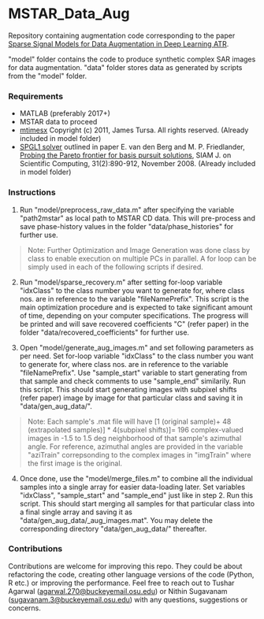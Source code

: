 # MSTAR_Data_Aug

Repository containing augmentation code corresponding to the paper [Sparse Signal Models for Data Augmentation in Deep Learning ATR](https://arxiv.org/pdf/2012.09284.pdf).

"model" folder contains the code to produce synthetic complex SAR images for data augmentation.
"data" folder stores data as generated by scripts from the "model" folder.

### Requirements

- MATLAB (preferably 2017+)
- MSTAR data to proceed
- [mtimesx](https://www.mathworks.com/matlabcentral/fileexchange/25977-mtimesx-fast-matrix-multiply-with-multi-dimensional-support) Copyright (c) 2011, James Tursa. All rights reserved. (Already included in model folder)
- [SPGL1 solver](https://friedlander.io/spgl1/) outlined in paper E. van den Berg and M. P. Friedlander, [Probing the Pareto frontier for basis pursuit solutions](https://friedlander.io/files/pdf/2008BergFriedlander.pdf), SIAM J. on Scientific Computing, 31(2):890-912, November 2008. (Already included in model folder)

### Instructions

1. Run "model/preprocess_raw_data.m" after specifying the variable "path2mstar" as local path to MSTAR CD data. This will pre-process and save phase-history values in the folder "data/phase_histories" for further use.


>Note: Further Optimization and Image Generation was done class by class to enable execution on multiple PCs in parallel. A for loop can be simply used in each of the following scripts if desired.

2. Run "model/sparse_recovery.m" after setting for-loop variable "idxClass" to the class number you want to generate for, where class nos. are in reference to the variable "fileNamePrefix". This script is the main optimization procedure and is expected to take significant amount of time, depending on your computer specifications. The progress will be printed and will save recovered coefficients "C" (refer paper) in the folder "data/recovered_coefficients" for further use.

3. Open "model/generate_aug_images.m" and set following parameters as per need. Set for-loop variable "idxClass" to the class number you want to generate for, where class nos. are in reference to the variable "fileNamePrefix". Use "sample_start" variable to start generating from that sample and check comments to use "sample_end" similarily. Run this script. This should start generating images with subpixel shifts (refer paper) image by image for that particular class and saving it in "data/gen_aug_data/<class-name>".

> Note: Each sample's .mat file will have [1 (original sample)+ 48 (extrapolated samples)] * 4(subpixel shifts)]= 196 complex-valued images in -1.5 to 1.5 deg neighborhood of that sample's azimuthal angle. For reference, azimuthal angles are provided in the variable "aziTrain" correpsonding to the complex images in "imgTrain" where the first image is the original.

4. Once done, use the "model/merge_files.m" to combine all the individual samples into a single array for easier data-loading later. Set variables "idxClass", "sample_start" and "sample_end" just like in step 2. Run this script. This should start merging all samples for that particular class into a final single array and saving it as "data/gen_aug_data/<class-name>_aug_images.mat". You may delete the corresponding directory "data/gen_aug_data/<class-name>" thereafter.

### Contributions

Contributions are welcome for improving this repo. They could be about refactoring the code, creating other language versions of the code (Python, R etc.) or improving the performance. Feel free to reach out to Tushar Agarwal (agarwal.270@buckeyemail.osu.edu) or Nithin Sugavanam (sugavanam.3@buckeyemail.osu.edu) with any questions, suggestions or concerns.